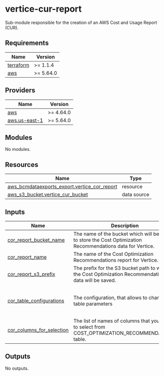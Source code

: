 # vertice-cur-report

Sub-module responsible for the creation of an AWS Cost and Usage Report (CUR).

<!-- BEGIN_TF_DOCS -->
## Requirements

| Name | Version   |
|------|-----------|
| <a name="requirement_terraform"></a> [terraform](#requirement\_terraform) | >= 1.1.4  |
| <a name="requirement_aws"></a> [aws](#requirement\_aws) | >= 5.64.0 |

## Providers

| Name | Version   |
|------|-----------|
| <a name="provider_aws"></a> [aws](#provider\_aws) | >= 4.64.0 |
| <a name="provider_aws.us-east-1"></a> [aws.us-east-1](#provider\_aws.us-east-1) | >= 5.64.0 |

## Modules

No modules.

## Resources

| Name                                                                                                                                              | Type |
|---------------------------------------------------------------------------------------------------------------------------------------------------|------|
| [aws_bcmdataexports_export.vertice_cor_report](https://registry.terraform.io/providers/hashicorp/aws/latest/docs/resources/bcmdataexports_export) | resource |
| [aws_s3_bucket.vertice_cur_bucket](https://registry.terraform.io/providers/hashicorp/aws/latest/docs/data-sources/s3_bucket)                      | data source |

## Inputs

| Name                                                                                                                | Description                                                                                                | Type                                                                                                                 | Default                                                                                                      | Required |
|---------------------------------------------------------------------------------------------------------------------|------------------------------------------------------------------------------------------------------------|----------------------------------------------------------------------------------------------------------------------|--------------------------------------------------------------------------------------------------------------|:--------:|
| <a name="input_cor_report_bucket_name"></a> [cor\_report\_bucket\_name](#input\_cor\_report\_bucket\_name)          | The name of the bucket which will be used to store the Cost Optimization Recommendations data for Vertice. | `string`                                                                                                             | n/a                                                                                                          |   yes    |
| <a name="input_cor_report_name"></a> [cor\_report\_name](#input\_cor\_report\_name)                                 | The name of the Cost Optimization Recommendations report for Vertice.                                      | `string`                                                                                                             | `"vertice-cor-report"`                                                                                       |    no    |
| <a name="input_cor_report_s3_prefix"></a> [cor\_report\_s3\_prefix](#input\_cor\_report\_s3\_prefix)                | The prefix for the S3 bucket path to where the Cost Optimization Recommendations data will be saved.       | `string`                                                                                                             | n/a                                                                                                          |   yes    |
| <a name="input_cor_table_configurations"></a> [cor\_table\_configurations](#input\_cor\_table\_configurations)      | The configuration, that allows to change table parameters                                                  | <pre>object({</br>    include_all_recommendations = bool</br>    filter                      = string</br>  })</pre> | <pre>{</br>    include_all_recommendations = true</br>    filter                      = "null"</br>  }</pre> |    no    |
| <a name="input_cor_columns_for_selection"></a> [cor\_columns\_for\_selection](#input\_cor\_columns\_for\_selection) | The list of names of columns that you want to select from COST_OPTIMIZATION_RECOMMENDATIONS table.         | `list(string)`                                                                                                       | `[]`                                                                                                         |    no    |

## Outputs

No outputs.
<!-- END_TF_DOCS -->
